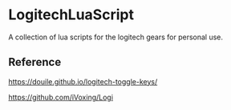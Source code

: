 # LogitechLuaScript

A collection of lua scripts for the logitech gears for personal use.



## Reference
https://douile.github.io/logitech-toggle-keys/

https://github.com/iVoxing/Logi
